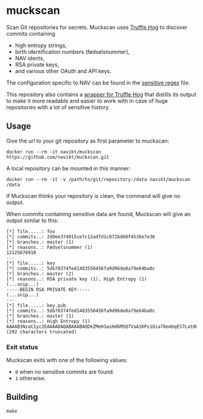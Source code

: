 # muckscan

Scan Git repositories for secrets. Muckscan uses
[Truffle Hog](https://github.com/dxa4481/truffleHog)
to discover commits containing

* high entropy strings,
* birth identification numbers (fødselsnummer),
* NAV idents,
* RSA private keys,
* and various other OAuth and API keys.

The configuration specific to NAV can be found in the
[sensitive regex](sensitive-regex.json) file.

This repository also contains a [wrapper for Truffle Hog](truffletool.go) that
distills its output to make it more readable and easier to work with in case of
huge repositories with a lot of sensitive history.

## Usage

Give the url to your git repository as first parameter to muckscan:

```
docker run --rm -it navikt/muckscan https://github.com/navikt/muckscan.git
```


A local repository can be mounted in this manner: 

```
docker run --rm -it -v /path/to/git/repository:/data navikt/muckscan /data
```

If Muckscan thinks your repository is clean, the command will give no output.

When commits containing sensitive data are found, Muckscan will give an output
similar to this:

```
[*] file.....: foo
[*] commits..: 2d0ee374015ce7c12adfd1c872bd60f4536e7e36
[*] branches.: master (1)
[*] reasons..: Fødselsnummer (1)
12125678910
---
[*] file.....: key
[*] commits..: 5db78374fed1483550456fa9d96de8a79e64ba0c
[*] branches.: master (2)
[*] reasons..: RSA private key (1), High Entropy (1)
(...snip...)
-----BEGIN RSA PRIVATE KEY-----
(...snip...)
---
[*] file.....: key.pub
[*] commits..: 5db78374fed1483550456fa9d96de8a79e64ba0c
[*] branches.: master (1)
[*] reasons..: High Entropy (1)
AAAAB3NzaC1yc2EAAAADAQABAAABAQDkZMeH1wsHd6M5Q7VaA1KPs1Oia78embqES7Lat0U+VF60q2p2...(292 characters truncated)
```

### Exit status

Muckscan exits with one of the following values:

* `0` when no sensitive commits are found.
* `1` otherwise.

## Building

```
make
```
